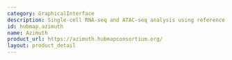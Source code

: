 ```yaml
---
category: GraphicalInterface
description: Single-cell RNA-seq and ATAC-seq analysis using reference datasets
id: hubmap.azimuth
name: Azimuth
product_url: https://azimuth.hubmapconsortium.org/
layout: product_detail
---
```

